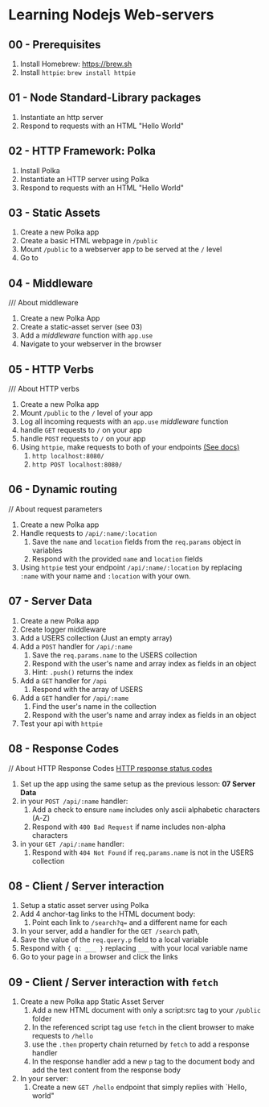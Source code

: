 # Learning Nodejs Web-servers

## 00 - Prerequisites

1. Install Homebrew: https://brew.sh
2. Install `httpie`: `brew install httpie`

## 01 - Node Standard-Library packages

1. Instantiate an http server
2. Respond to requests with an HTML "Hello World"

## 02 - HTTP Framework: Polka

1. Install Polka
2. Instantiate an HTTP server using Polka
3. Respond to requests with an HTML "Hello World"

## 03 - Static Assets

1. Create a new Polka app
2. Create a basic HTML webpage in `/public`
3. Mount `/public` to a webserver app to be served at the `/` level
4. Go to

## 04 - Middleware

/// About middleware

1. Create a new Polka App
2. Create a static-asset server (see 03)
3. Add a _middleware_ function with `app.use`
4. Navigate to your webserver in the browser

## 05 - HTTP Verbs

/// About HTTP verbs

1. Create a new Polka app
2. Mount `/public` to the `/` level of your app
3. Log all incoming requests with an `app.use` _middleware_ function
4. handle `GET` requests to `/` on your app
5. handle `POST` requests to `/` on your app
6. Using `httpie`, make requests to both of your endpoints [(See docs)](https://httpie.io/docs#http-method)
   1. `http localhost:8080/`
   2. `http POST localhost:8080/`

## 06 - Dynamic routing

// About request parameters

1. Create a new Polka app
2. Handle requests to `/api/:name/:location`
   1. Save the `name` and `location` fields from the `req.params` object in variables
   2. Respond with the provided `name` and `location` fields
3. Using `httpie` test your endpoint `/api/:name/:location` by replacing `:name` with your name and `:location` with your own.

## 07 - Server Data

1. Create a new Polka app
2. Create logger middleware
3. Add a USERS collection (Just an empty array)
4. Add a `POST` handler for `/api/:name`
   1. Save the `req.params.name` to the USERS collection
   2. Respond with the user's name and array index as fields in an object
   3. Hint: `.push()` returns the index
5. Add a `GET` handler for `/api`
   1. Respond with the array of USERS
6. Add a `GET` handler for `/api/:name`
   1. Find the user's name in the collection
   2. Respond with the user's name and array index as fields in an object
7. Test your api with `httpie`

## 08 - Response Codes

// About HTTP Response Codes
[HTTP response status codes](https://developer.mozilla.org/en-US/docs/Web/HTTP/Status)

1. Set up the app using the same setup as the previous lesson: **07 Server Data**
2. in your `POST /api/:name` handler:
   1. Add a check to ensure `name` includes only ascii alphabetic characters (A-Z)
   2. Respond with `400 Bad Request` if name includes non-alpha characters
3. in your `GET /api/:name` handler:
   1. Respond with `404 Not Found` if `req.params.name` is not in the USERS collection

## 08 - Client / Server interaction

1. Setup a static asset server using Polka
2. Add 4 anchor-tag links to the HTML document body:
   1. Point each link to `/search?q=` and a different name for each
3. In your server, add a handler for the `GET /search` path,
4. Save the value of the `req.query.p` field to a local variable
5. Respond with `{ q: ___ }` replacing `___` with your local variable name
6. Go to your page in a browser and click the links

## 09 - Client / Server interaction with `fetch`

1. Create a new Polka app Static Asset Server
   1. Add a new HTML document with only a script:src tag to your `/public` folder
   2. In the referenced script tag use `fetch` in the client browser to make requests to `/hello`
   3. use the `.then` property chain returned by `fetch` to add a response handler
   4. In the response handler add a new `p` tag to the document body and add the text content from the response body
2. In your server:
   1. Create a new `GET /hello` endpoint that simply replies with `Hello, world"
